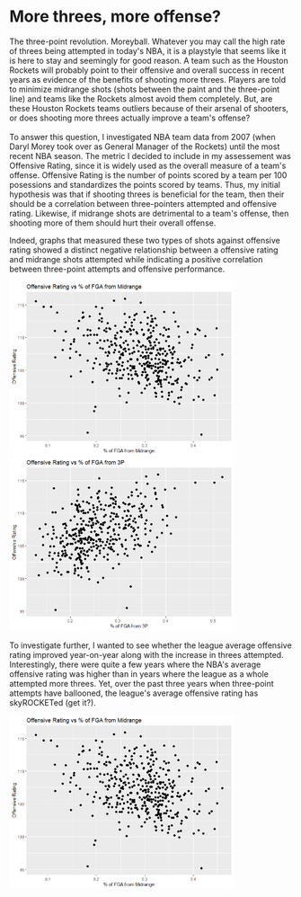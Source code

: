 # More threes, more offense?

The three-point revolution. Moreyball. Whatever you may call the high rate of threes being attempted in today's NBA, it is a playstyle that seems like it is here to stay and seemingly for good reason. A team such as the Houston Rockets will probably point to their offensive and overall success in recent years as evidence of the benefits of shooting more threes. Players are told to minimize midrange shots (shots between the paint and the three-point line) and teams like the Rockets almost avoid them completely. But, are these Houston Rockets teams outliers because of their arsenal of shooters, or does shooting more threes actually improve a team's offense?
<br>
<br>
To answer this question, I investigated NBA team data from 2007 (when Daryl Morey took over as General Manager of the Rockets) until the most recent NBA season. The metric I decided to include in my assessement was Offensive Rating, since it is widely used as the overall measure of a team's offense. Offensive Rating is the number of points scored by a team per 100 posessions and standardizes the points scored by teams. Thus, my initial hypothesis was that if shooting threes is beneficial for the team, then their should be a correlation between three-pointers attempted and offensive rating. Likewise, if midrange shots are detrimental to a team's offense, then shooting more of them should hurt their overall offense. 

Indeed, graphs that measured these two types of shots against offensive rating showed a distinct negative relationship between a offensive rating and midrange shots attempted while indicating a positive correlation between three-point attempts and offensive performance. 

<img src="https://github.com/kevinchen27/Off-Rating/blob/master/images/OffRtg%20vs%20Midrange%20Att.png" width="400"/> <img src="https://github.com/kevinchen27/Off-Rating/blob/master/images/offrtg%20vs%203p%20att.png" width="400"/>

To investigate further, I wanted to see whether the league average offensive rating improved year-on-year along with the increase in threes attempted. Interestingly, there were quite a few years where the NBA's average offensive rating was higher than in years where the league as a whole attempted more threes. Yet, over the past three years when three-point attempts have ballooned, the league's average offensive rating has skyROCKETed (get it?).

<img src="https://github.com/kevinchen27/Off-Rating/blob/master/images/OffRtg%20vs%20Midrange%20Att.png" width="400" class = "center"/>
